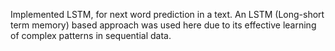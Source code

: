 Implemented LSTM, for next word prediction in a text. 
An LSTM (Long-short term memory) based approach was used here due to its effective learning of complex patterns in sequential data.
